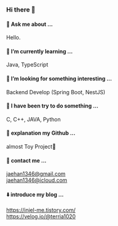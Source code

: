 ### Hi there 👋

#### 💬 Ask me about ...

Hello.

#### 🌱 I’m currently learning ...

Java, TypeScript

#### 🤔 I’m looking for something interesting ...

Backend Develop (Spring Boot, NestJS) 

#### 🌱 I have been try to do something ...

C, C++, JAVA, Python

#### 🔖 explanation my Github ...

almost Toy Project🤣

#### 🤝 contact me ...

jaehan1346@gmail.com  
jaehan1346@icloud.com

#### ⬇️ introduce my blog ...

https://injel-me.tistory.com/  
https://velog.io/@terria1020

<!--
**terria1020/terria1020** is a ✨ _special_ ✨ repository because its `README.md` (this file) appears on your GitHub profile.

Here are some ideas to get you started:



- 🔭 I’m currently working on ...
- 🌱 I’m currently learning ...
- 👯 I’m looking to collaborate on ...
- 🤔 I’m looking for help with ...
- 💬 Ask me about ...
- 📫 How to reach me: ...
- 😄 Pronouns: ...
- ⚡ Fun fact: ...
-->
